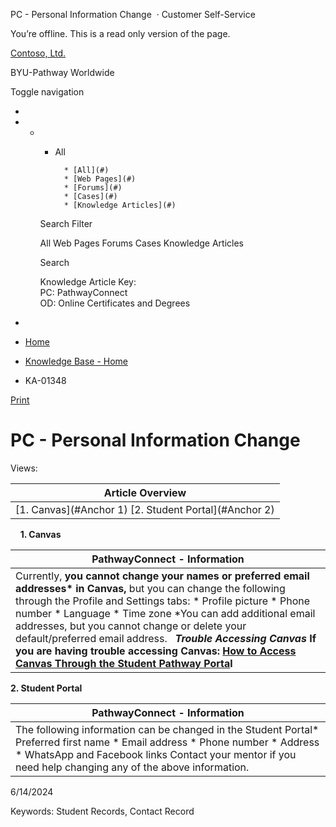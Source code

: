 





 
 PC \- Personal Information Change
  · Customer Self\-Service













You’re offline. This is a read only version of the page.






[Contoso, Ltd.](~/ "Contoso, Ltd.")


BYU\-Pathway Worldwide




Toggle navigation







* 
* + - All
		
		
			* [All](#)
			* [Web Pages](#)
			* [Forums](#)
			* [Cases](#)
			* [Knowledge Articles](#)
	
	Search Filter
	
	All
	Web Pages
	Forums
	Cases
	Knowledge Articles
	
	
	 Search
	 
	
	
	
	
	
	
	
	
	Knowledge Article Key:  
	PC: PathwayConnect  
	OD: Online Certificates and Degrees
* 















* [Home](/)
* [Knowledge Base \- Home](/knowledgebase/)
* KA\-01348






 [Print](javascript:window.print())



PC \- Personal Information Change
=================================














Views: 





| **Article Overview** |
| --- |
| [1\. Canvas](#Anchor 1) [2\. Student Portal](#Anchor 2) |


 
 
**1\. Canvas**


| **PathwayConnect \- Information** |
| --- |
| Currently, **you cannot change your names or preferred email addresses\* in Canvas,** but you can change the following through the Profile and Settings tabs: * Profile picture * Phone number * Language * Time zone   \*You can add additional email addresses, but you cannot change or delete your default/preferred email address.   ***Trouble Accessing Canvas*** **If you are having trouble accessing Canvas: [How to Access Canvas Through the Student Pathway Porta](https://drive.google.com/file/d/1JkqDBKGkyeJEK7jNwVi-_m1whFTDlm8S/view?usp=sharing)l** |


**2\. Student Portal**


| **PathwayConnect \- Information** |
| --- |
| The following information can be changed in the Student Portal* Preferred first name * Email address * Phone number * Address * WhatsApp and Facebook links  Contact your mentor if you need help changing any of the above information. |


6/14/2024





Keywords: Student Records, Contact Record
































